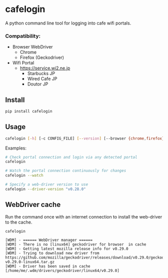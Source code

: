 # cafelogin

A python command line tool for logging into cafe wifi portals.

### Compatibility:
- Browser WebDriver
  - Chrome
  - Firefox (Geckodriver)
- Wifi Portal
  - https://service.wi2.ne.jp
    - Starbucks JP
    - Wired Cafe JP
    - Doutor JP

## Install

```zsh
pip install cafelogin
```

## Usage

```sh
cafelogin [-h] [-c CONFIG_FILE] [--version] [--browser {chrome,firefox}] [--chrome-driver-version CHROME_DRIVER_VERSION] [--firefox-driver-version FIREFOX_DRIVER_VERSION] [--watch] [--watch-interval WATCH_INTERVAL]
```

Examples:

```sh
# Check portal connection and login via any detected portal
cafelogin

# Watch the portal connection continuously for changes
cafelogin --watch

# Specify a web-driver version to use
cafelogin --driver-version "v0.28.0"
```

## WebDriver cache

Run the command once with an internet connection to install the web-driver to the cache.

```
cafelogin

[WDM] - ====== WebDriver manager ======
[WDM] - There is no [linux64] geckodriver for browser  in cache
[WDM] - Getting latest mozilla release info for v0.29.0
[WDM] - Trying to download new driver from https://github.com/mozilla/geckodriver/releases/download/v0.29.0/geckodriver-v0.29.0-linux64.tar.gz
[WDM] - Driver has been saved in cache [/home/me/.wdm/drivers/geckodriver/linux64/v0.29.0]
```
